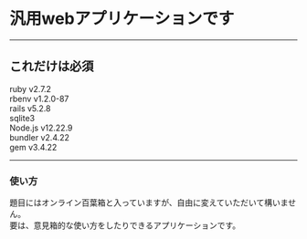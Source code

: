 # 汎用webアプリケーションです
***
## これだけは必須
ruby v2.7.2  
rbenv v1.2.0-87    
rails v5.2.8  
sqlite3  
Node.js v12.22.9  
bundler v2.4.22  
gem v3.4.22  
***
### 使い方
題目にはオンライン百葉箱と入っていますが、自由に変えていただいて構いません。  
要は、意見箱的な使い方をしたりできるアプリケーションです。
